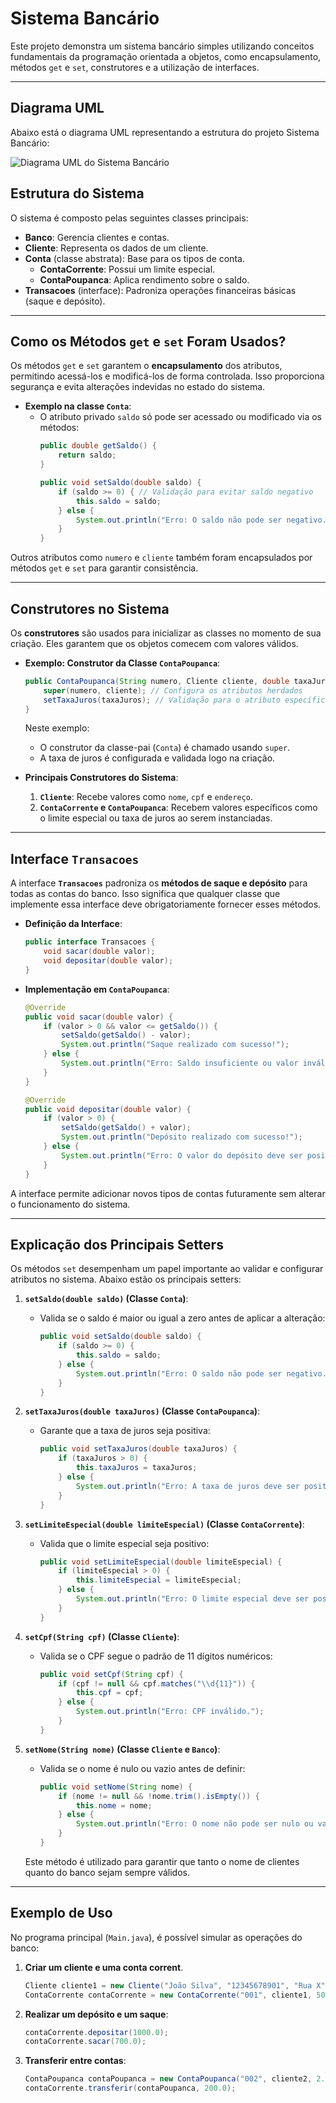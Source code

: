 # Sistema Bancário

Este projeto demonstra um sistema bancário simples utilizando conceitos fundamentais da programação orientada a objetos, como encapsulamento, métodos `get` e `set`, construtores e a utilização de interfaces.

---

## Diagrama UML

Abaixo está o diagrama UML representando a estrutura do projeto Sistema Bancário:

![Diagrama UML do Sistema Bancário](images/diagramaUML.png)


## Estrutura do Sistema

O sistema é composto pelas seguintes classes principais:
- **Banco**: Gerencia clientes e contas.
- **Cliente**: Representa os dados de um cliente.
- **Conta** (classe abstrata): Base para os tipos de conta.
   - **ContaCorrente**: Possui um limite especial.
   - **ContaPoupanca**: Aplica rendimento sobre o saldo.
- **Transacoes** (interface): Padroniza operações financeiras básicas (saque e depósito).

---

## Como os Métodos `get` e `set` Foram Usados?

Os métodos `get` e `set` garantem o **encapsulamento** dos atributos, permitindo acessá-los e modificá-los de forma controlada. Isso proporciona segurança e evita alterações indevidas no estado do sistema.

- **Exemplo na classe `Conta`**:
   - O atributo privado `saldo` só pode ser acessado ou modificado via os métodos:
     ```java
     public double getSaldo() {
         return saldo;
     }
     
     public void setSaldo(double saldo) {
         if (saldo >= 0) { // Validação para evitar saldo negativo
             this.saldo = saldo;
         } else {
             System.out.println("Erro: O saldo não pode ser negativo.");
         }
     }
     ```

Outros atributos como `numero` e `cliente` também foram encapsulados por métodos `get` e `set` para garantir consistência.

---

## Construtores no Sistema

Os **construtores** são usados para inicializar as classes no momento de sua criação. Eles garantem que os objetos comecem com valores válidos.

- **Exemplo: Construtor da Classe `ContaPoupanca`**:
  ```java
  public ContaPoupanca(String numero, Cliente cliente, double taxaJuros) {
      super(numero, cliente); // Configura os atributos herdados
      setTaxaJuros(taxaJuros); // Validação para o atributo específico
  }
  ```
  Neste exemplo:
   - O construtor da classe-pai (`Conta`) é chamado usando `super`.
   - A taxa de juros é configurada e validada logo na criação.

- **Principais Construtores do Sistema**:
   1. **`Cliente`**: Recebe valores como `nome`, `cpf` e `endereço`.
   2. **`ContaCorrente` e `ContaPoupanca`**: Recebem valores específicos como o limite especial ou taxa de juros ao serem instanciadas.

---

## Interface `Transacoes`

A interface **`Transacoes`** padroniza os **métodos de saque e depósito** para todas as contas do banco. Isso significa que qualquer classe que implemente essa interface deve obrigatoriamente fornecer esses métodos.

- **Definição da Interface**:
  ```java
  public interface Transacoes {
      void sacar(double valor);
      void depositar(double valor);
  }
  ```
- **Implementação em `ContaPoupanca`**:
  ```java
  @Override
  public void sacar(double valor) {
      if (valor > 0 && valor <= getSaldo()) {
          setSaldo(getSaldo() - valor);
          System.out.println("Saque realizado com sucesso!");
      } else {
          System.out.println("Erro: Saldo insuficiente ou valor inválido.");
      }
  }
  
  @Override
  public void depositar(double valor) {
      if (valor > 0) {
          setSaldo(getSaldo() + valor);
          System.out.println("Depósito realizado com sucesso!");
      } else {
          System.out.println("Erro: O valor do depósito deve ser positivo.");
      }
  }
  ```

A interface permite adicionar novos tipos de contas futuramente sem alterar o funcionamento do sistema.

---

## Explicação dos Principais Setters

Os métodos `set` desempenham um papel importante ao validar e configurar atributos no sistema. Abaixo estão os principais setters:

1. **`setSaldo(double saldo)` (Classe `Conta`)**:
   - Valida se o saldo é maior ou igual a zero antes de aplicar a alteração:
     ```java
     public void setSaldo(double saldo) {
         if (saldo >= 0) {
             this.saldo = saldo;
         } else {
             System.out.println("Erro: O saldo não pode ser negativo.");
         }
     }
     ```

2. **`setTaxaJuros(double taxaJuros)` (Classe `ContaPoupanca`)**:
   - Garante que a taxa de juros seja positiva:
     ```java
     public void setTaxaJuros(double taxaJuros) {
         if (taxaJuros > 0) {
             this.taxaJuros = taxaJuros;
         } else {
             System.out.println("Erro: A taxa de juros deve ser positiva.");
         }
     }
     ```

3. **`setLimiteEspecial(double limiteEspecial)` (Classe `ContaCorrente`)**:
   - Valida que o limite especial seja positivo:
     ```java
     public void setLimiteEspecial(double limiteEspecial) {
         if (limiteEspecial > 0) {
             this.limiteEspecial = limiteEspecial;
         } else {
             System.out.println("Erro: O limite especial deve ser positivo.");
         }
     }
     ```

4. **`setCpf(String cpf)` (Classe `Cliente`)**:
   - Valida se o CPF segue o padrão de 11 dígitos numéricos:
     ```java
     public void setCpf(String cpf) {
         if (cpf != null && cpf.matches("\\d{11}")) {
             this.cpf = cpf;
         } else {
             System.out.println("Erro: CPF inválido.");
         }
     }
     ```
5. **`setNome(String nome)` (Classe `Cliente` e `Banco`)**:
   - Valida se o nome é nulo ou vazio antes de definir:
     ```java
     public void setNome(String nome) {
         if (nome != null && !nome.trim().isEmpty()) {
             this.nome = nome;
         } else {
             System.out.println("Erro: O nome não pode ser nulo ou vazio.");
         }
     }
     ```
   Este método é utilizado para garantir que tanto o nome de clientes quanto do banco sejam sempre válidos.


---

## Exemplo de Uso
No programa principal (`Main.java`), é possível simular as operações do banco:
1. **Criar um cliente e uma conta corrent**.
   ```java
   Cliente cliente1 = new Cliente("João Silva", "12345678901", "Rua X");
   ContaCorrente contaCorrente = new ContaCorrente("001", cliente1, 500.0);
   ```
2. **Realizar um depósito e um saque**:
   ```java
   contaCorrente.depositar(1000.0);
   contaCorrente.sacar(700.0);
   ```
3. **Transferir entre contas**:
   ```java
   ContaPoupanca contaPoupanca = new ContaPoupanca("002", cliente2, 2.0);
   contaCorrente.transferir(contaPoupanca, 200.0);
   ```
